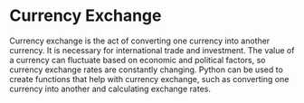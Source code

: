 # Currency Exchange

Currency exchange is the act of converting one currency into another currency. It is necessary for international trade and investment. The value of a currency can fluctuate based on economic and political factors, so currency exchange rates are constantly changing. Python can be used to create functions that help with currency exchange, such as converting one currency into another and calculating exchange rates.
